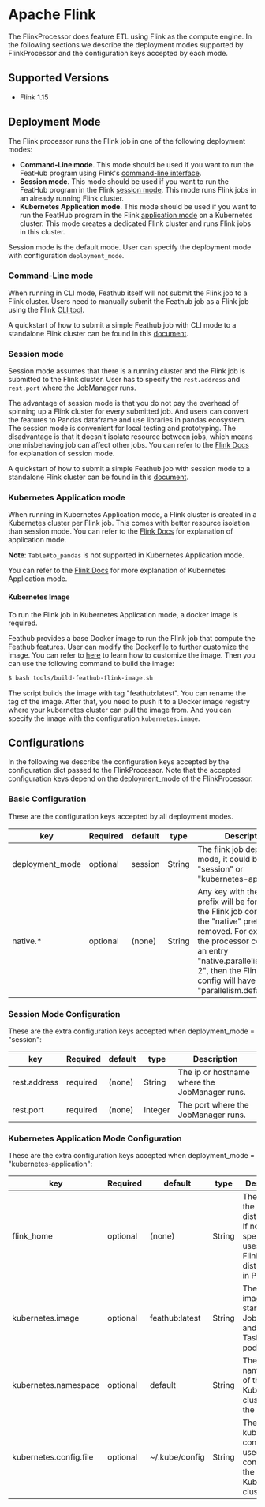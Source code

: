 # Apache Flink

The FlinkProcessor does feature ETL using Flink as the compute engine. In the
following sections we describe the deployment modes supported by FlinkProcessor
and the configuration keys accepted by each mode.

## Supported Versions

- Flink 1.15

## Deployment Mode
The Flink processor runs the Flink job in one of the following deployment modes:

- **Command-Line mode**. This mode should be used if you want to run the FeatHub
  program using Flink's [command-line
interface](https://nightlies.apache.org/flink/flink-docs-stable/docs/deployment/cli/#command-line-interface).
- **Session mode**. This mode should be used if you want to run the FeatHub program
  in the Flink [session
mode](https://nightlies.apache.org/flink/flink-docs-release-1.16/docs/deployment/overview/#session-mode).
This mode runs Flink jobs in an already running Flink cluster.
- **Kubernetes Application mode**. This mode should be used if you want to run the
  FeatHub program in the Flink [application
mode](https://nightlies.apache.org/flink/flink-docs-release-1.16/docs/deployment/overview/#application-mode)
on a Kubernetes cluster. This mode creates a dedicated Flink cluster and runs
Flink jobs in this cluster.

Session mode is the default mode. User can specify the deployment mode with
configuration `deployment_mode`.

### Command-Line mode

When running in CLI mode, Feathub itself will not submit the Flink job to a
Flink cluster. Users need to manually submit the Feathub job as a Flink job
using the Flink [CLI tool](https://nightlies.apache.org/flink/flink-docs-master/docs/deployment/cli/#command-line-interface).

A quickstart of how to submit a simple Feathub job with CLI mode to a standalone Flink 
cluster can be found in this [document](../get-started/quickstarts/flink-cli-mode.md).

### Session mode

Session mode assumes that there is a running cluster and the Flink job is submitted to 
the Flink cluster. User has to specify the `rest.address` and `rest.port` where the
JobManager runs.

The advantage of session mode is that you do not pay the overhead of spinning up a Flink
cluster for every submitted job. And users can convert the features to Pandas dataframe 
and use libraries in pandas ecosystem. The session mode is convenient for local testing 
and prototyping. The disadvantage is that it doesn't isolate resource between jobs, 
which means one misbehaving job can affect other jobs. You can refer to 
the [Flink Docs](https://nightlies.apache.org/flink/flink-docs-master/docs/deployment/overview/#session-mode)
for explanation of session mode. 

A quickstart of how to submit a simple Feathub job with session mode to a standalone 
Flink cluster can be found in this [document](../get-started/quickstarts/flink-session-mode.md).

### Kubernetes Application mode

When running in Kubernetes Application mode, a Flink cluster is created in a Kubernetes 
cluster per Flink job. This comes with better resource isolation than session mode. 
You can refer to 
the [Flink Docs](https://nightlies.apache.org/flink/flink-docs-master/docs/deployment/overview/#application-mode)
for explanation of application mode. 

**Note**: `Table#to_pandas` is not supported in Kubernetes Application mode.

You can refer to the [Flink Docs](https://nightlies.apache.org/flink/flink-docs-master/docs/deployment/resource-providers/native_kubernetes/#application-mode) 
for more explanation of Kubernetes Application mode.

#### Kubernetes Image
To run the Flink job in Kubernetes Application mode, a docker image is required.

Feathub provides a base Docker image to run the Flink job that compute the Feathub 
features. User can modify the [Dockerfile](../../../docker/Dockerfile) to further customize 
the image. You can refer to [here](https://nightlies.apache.org/flink/flink-docs-master/docs/deployment/resource-providers/standalone/docker/#further-customization)
to learn how to customize the image. Then you can use the following command to build 
the image:

```bash
$ bash tools/build-feathub-flink-image.sh
```

The script builds the image with tag "feathub:latest". You can rename the tag of the 
image. After that, you need to push it to a Docker image registry where your kubernetes 
cluster can pull the image from. And you can specify the image with the 
configuration `kubernetes.image`.

## Configurations

In the following we describe the configuration keys accepted by the
configuration dict passed to the FlinkProcessor. Note that the accepted
configuration keys depend on the deployment_mode of the FlinkProcessor.

### Basic Configuration

These are the configuration keys accepted by all deployment modes.

| key             | Required | default | type   | Description                                                                              |
|-----------------|----------|---------|--------|------------------------------------------------------------------------------------------|
| deployment_mode | optional | session | String | The flink job deployment mode, it could be "cli", "session" or "kubernetes-application". |
| native.*                | optional | (none)         | String | Any key with the "native" prefix will be forwarded to the Flink job config after the "native" prefix is removed. For example, if the processor config has an entry "native.parallelism.default: 2", then the Flink job config will have an entry "parallelism.default: 2". |

### Session Mode Configuration

These are the extra configuration keys accepted when deployment_mode = "session":

| key          | Required | default | type    | Description                                                                                                                                |
|--------------|----------|---------|---------|--------------------------------------------------------------------------------------------------------------------------------------------|
| rest.address | required | (none)  | String  | The ip or hostname where the JobManager runs.                                                                                              |
| rest.port    | required | (none)  | Integer | The port where the JobManager runs.                                                                                                        |
### Kubernetes Application Mode Configuration

These are the extra configuration keys accepted when deployment_mode = "kubernetes-application":

| key                    | Required | default        | type   | Description                                                                                                                                                                                                                                                                                                                                                                                        |
|------------------------|----------|----------------|--------|----------------------------------------------------------------------------------------------------------------------------------------------------------------------------------------------------------------------------------------------------------------------------------------------------------------------------------------------------------------------------------------------------|
| flink_home             | optional | (none)         | String | The path to the Flink distribution. If not specified, it uses the Flink's distribution in PyFlink.                                                                                                                                                                                                                                                                                                 |
| kubernetes.image       | optional | feathub:latest | String | The docker image to start the JobManager and TaskManager pod.                                                                                                                                                                                                                                                                                                                                      |
| kubernetes.namespace   | optional | default        | String | The namespace of the Kubernetes cluster to run the Flink job.                                                                                                                                                                                                                                                                                                                                      |
| kubernetes.config.file | optional | ~/.kube/config | String | The kubernetes config file is used to connector to the Kubernetes cluster.                                                                                                                                                                                                                                                                                                                         |
